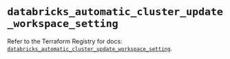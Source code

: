 # `databricks_automatic_cluster_update_workspace_setting`

Refer to the Terraform Registry for docs: [`databricks_automatic_cluster_update_workspace_setting`](https://registry.terraform.io/providers/databricks/databricks/1.79.0/docs/resources/automatic_cluster_update_workspace_setting).
